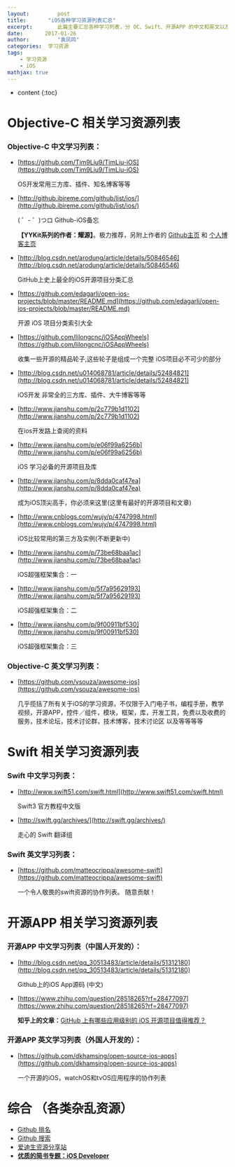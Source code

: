 ```yaml
---
layout:     	post
title:       "iOS各种学习资源列表汇总"
excerpt: 		此篇主要汇总各种学习列表，分 OC、Swift、开源APP 的中文和英文以及 综合 七个列表模块。持续更新ing
date:     	2017-01-26
author:     	"袁凤鸣"
categories:  学习资源
tags:
    - 学习资源
    - iOS
mathjax: true
---
```


* content
{:toc} 

# Objective-C 相关学习资源列表 
###  Objective-C 中文学习列表：
- [https://github.com/Tim9Liu9/TimLiu-iOS](https://github.com/Tim9Liu9/TimLiu-iOS)

	OS开发常用三方库、插件、知名博客等等
- [http://github.ibireme.com/github/list/ios/](http://github.ibireme.com/github/list/ios/)

	( ゜- ゜)つロ Github-iOS备忘
	
	 **【YYKit系列的作者：耀源】**。极力推荐，另附上作者的  [Github主页](https://github.com/ibireme) 和 [个人博客主页](http://blog.ibireme.com/)

- [http://blog.csdn.net/arodung/article/details/50846546](http://blog.csdn.net/arodung/article/details/50846546)

	GitHub上史上最全的iOS开源项目分类汇总
	
- [https://github.com/edagarli/open-ios-projects/blob/master/README.md](https://github.com/edagarli/open-ios-projects/blob/master/README.md)

	开源 iOS 项目分类索引大全
	
- [https://github.com/lilongcnc/iOSAppWheels](https://github.com/lilongcnc/iOSAppWheels)

	收集一些开源的精品轮子,这些轮子是组成一个完整 iOS项目必不可少的部分
	
- [http://blog.csdn.net/u014068781/article/details/52484821](http://blog.csdn.net/u014068781/article/details/52484821)

	iOS开发 非常全的三方库、插件、大牛博客等等
	
- [http://www.jianshu.com/p/2c779b1d1102](http://www.jianshu.com/p/2c779b1d1102)





	在ios开发路上查阅的资料


- [http://www.jianshu.com/p/e06f99a6256b](http://www.jianshu.com/p/e06f99a6256b)

	iOS 学习必备的开源项目及库
	
- [http://www.jianshu.com/p/8dda0caf47ea](http://www.jianshu.com/p/8dda0caf47ea)

	成为iOS顶尖高手，你必须来这里(这里有最好的开源项目和文章)
	
- [http://www.cnblogs.com/wujy/p/4747998.html](http://www.cnblogs.com/wujy/p/4747998.html)

	iOS比较常用的第三方及实例(不断更新中)
	
- [http://www.jianshu.com/p/73be68baa1ac](http://www.jianshu.com/p/73be68baa1ac)

	iOS超强框架集合：一

- [http://www.jianshu.com/p/5f7a95629193](http://www.jianshu.com/p/5f7a95629193)

	iOS超强框架集合：二
	
- [http://www.jianshu.com/p/9f00911bf530](http://www.jianshu.com/p/9f00911bf530)

	iOS超强框架集合：三


###  Objective-C 英文学习列表：
- [https://github.com/vsouza/awesome-ios](https://github.com/vsouza/awesome-ios)
	
	几乎揽括了所有关于iOS的学习资源，不仅限于入门电子书，编程手册，教学视频，开源APP，控件／组件，模块，框架，库，开发工具，免费以及收费的服务，技术论坛，技术讨论群，技术博客，技术讨论区 以及等等等等


# Swift 相关学习资源列表
### Swift 中文学习列表：
- [http://www.swift51.com/swift.html](http://www.swift51.com/swift.html)

	Swift3 官方教程中文版
- [http://swift.gg/archives/](http://swift.gg/archives/)

	走心的 Swift 翻译组


### Swift 英文学习列表：
- [https://github.com/matteocrippa/awesome-swift](https://github.com/matteocrippa/awesome-swift)

	一个令人敬畏的swift资源的协作列表。 随意贡献！
 

# 开源APP 相关学习资源列表
### 开源APP 中文学习列表（中国人开发的）：
- [http://blog.csdn.net/qq_30513483/article/details/51312180](http://blog.csdn.net/qq_30513483/article/details/51312180)

	Github上的iOS App源码 (中文)
- [https://www.zhihu.com/question/28518265?rf=28477097](https://www.zhihu.com/question/28518265?rf=28477097)

	**知乎上的文章：**[GitHub 上有哪些应用级别的 iOS 开源项目值得推荐？](https://www.zhihu.com/question/28518265?rf=28477097)
	



### 开源APP 英文学习列表（外国人开发的）：
- [https://github.com/dkhamsing/open-source-ios-apps](https://github.com/dkhamsing/open-source-ios-apps)
	
	一个开源的iOS，watchOS和tvOS应用程序的协作列表
	
	
# 综合 （各类杂乱资源）

- [Github 排名](https://github.com/trending,github) 
- [Github 搜索](https://github.com/search)
- [爱迪生资源分享站](http://weibo.com/p/1005055713457429/home?pids=&profile_ftype=1&is_all=1#_0)
- **[优质的简书专题：iOS Developer](http://www.jianshu.com/c/e84a7722d673)**